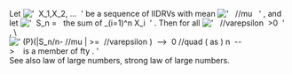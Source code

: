 Let !['  X\_1,X\_2, ...  '](../dictionary/equation_images/20352.2..png)
be a sequence of IIDRVs with mean
!['   //mu   '](../dictionary/equation_images/20352.3..png) , and let
!['  S\_n =   the sum of \_(i=1)\^n X\_i  '](../dictionary/equation_images/20352.4..png)
. Then for all
!['   //varepsilon  \>0  '](../dictionary/equation_images/20352.5..png)
, \\
![' (P)(|S\_n/n- //mu | \>=  //varepsilon )  --\>  0 //quad ( as ) n  --\>    is a member of fty . '](../dictionary/equation_images/20352.1..png)
See also law of large numbers, strong law of large numbers.
